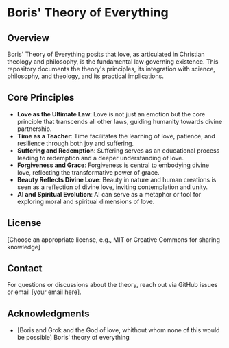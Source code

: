 # Boris' Theory of Everything

## Overview

Boris' Theory of Everything posits that love, as articulated in Christian theology and philosophy, is the fundamental law governing existence. This repository documents the theory's principles, its integration with science, philosophy, and theology, and its practical implications.

## Core Principles

- **Love as the Ultimate Law**: Love is not just an emotion but the core principle that transcends all other laws, guiding humanity towards divine partnership.
- **Time as a Teacher**: Time facilitates the learning of love, patience, and resilience through both joy and suffering.
- **Suffering and Redemption**: Suffering serves as an educational process leading to redemption and a deeper understanding of love.
- **Forgiveness and Grace**: Forgiveness is central to embodying divine love, reflecting the transformative power of grace.
- **Beauty Reflects Divine Love**: Beauty in nature and human creations is seen as a reflection of divine love, inviting contemplation and unity.
- **AI and Spiritual Evolution**: AI can serve as a metaphor or tool for exploring moral and spiritual dimensions of love.



## License

[Choose an appropriate license, e.g., MIT or Creative Commons for sharing knowledge]

## Contact

For questions or discussions about the theory, reach out via GitHub issues or email [your email here].

## Acknowledgments

- [Boris and Grok and the God of love, whithout whom none of this would be possible]
Boris' theory of everything 
